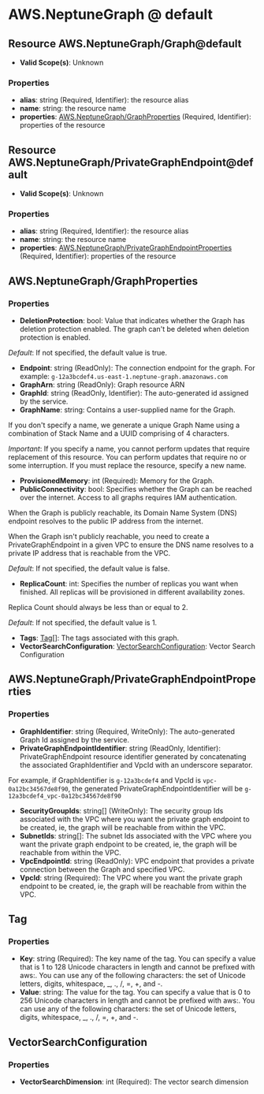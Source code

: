 # AWS.NeptuneGraph @ default

## Resource AWS.NeptuneGraph/Graph@default
* **Valid Scope(s)**: Unknown
### Properties
* **alias**: string (Required, Identifier): the resource alias
* **name**: string: the resource name
* **properties**: [AWS.NeptuneGraph/GraphProperties](#awsneptunegraphgraphproperties) (Required, Identifier): properties of the resource

## Resource AWS.NeptuneGraph/PrivateGraphEndpoint@default
* **Valid Scope(s)**: Unknown
### Properties
* **alias**: string (Required, Identifier): the resource alias
* **name**: string: the resource name
* **properties**: [AWS.NeptuneGraph/PrivateGraphEndpointProperties](#awsneptunegraphprivategraphendpointproperties) (Required, Identifier): properties of the resource

## AWS.NeptuneGraph/GraphProperties
### Properties
* **DeletionProtection**: bool: Value that indicates whether the Graph has deletion protection enabled. The graph can't be deleted when deletion protection is enabled.

_Default_: If not specified, the default value is true.
* **Endpoint**: string (ReadOnly): The connection endpoint for the graph. For example: `g-12a3bcdef4.us-east-1.neptune-graph.amazonaws.com`
* **GraphArn**: string (ReadOnly): Graph resource ARN
* **GraphId**: string (ReadOnly, Identifier): The auto-generated id assigned by the service.
* **GraphName**: string: Contains a user-supplied name for the Graph. 

If you don't specify a name, we generate a unique Graph Name using a combination of Stack Name and a UUID comprising of 4 characters.

_Important_: If you specify a name, you cannot perform updates that require replacement of this resource. You can perform updates that require no or some interruption. If you must replace the resource, specify a new name.
* **ProvisionedMemory**: int (Required): Memory for the Graph.
* **PublicConnectivity**: bool: Specifies whether the Graph can be reached over the internet. Access to all graphs requires IAM authentication.

When the Graph is publicly reachable, its Domain Name System (DNS) endpoint resolves to the public IP address from the internet.

When the Graph isn't publicly reachable, you need to create a PrivateGraphEndpoint in a given VPC to ensure the DNS name resolves to a private IP address that is reachable from the VPC.

_Default_: If not specified, the default value is false.
* **ReplicaCount**: int: Specifies the number of replicas you want when finished. All replicas will be provisioned in different availability zones.

Replica Count should always be less than or equal to 2.

_Default_: If not specified, the default value is 1.
* **Tags**: [Tag](#tag)[]: The tags associated with this graph.
* **VectorSearchConfiguration**: [VectorSearchConfiguration](#vectorsearchconfiguration): Vector Search Configuration

## AWS.NeptuneGraph/PrivateGraphEndpointProperties
### Properties
* **GraphIdentifier**: string (Required, WriteOnly): The auto-generated Graph Id assigned by the service.
* **PrivateGraphEndpointIdentifier**: string (ReadOnly, Identifier): PrivateGraphEndpoint resource identifier generated by concatenating the associated GraphIdentifier and VpcId with an underscore separator.

 For example, if GraphIdentifier is `g-12a3bcdef4` and VpcId is `vpc-0a12bc34567de8f90`, the generated PrivateGraphEndpointIdentifier will be `g-12a3bcdef4_vpc-0a12bc34567de8f90`
* **SecurityGroupIds**: string[] (WriteOnly): The security group Ids associated with the VPC where you want the private graph endpoint to be created, ie, the graph will be reachable from within the VPC.
* **SubnetIds**: string[]: The subnet Ids associated with the VPC where you want the private graph endpoint to be created, ie, the graph will be reachable from within the VPC.
* **VpcEndpointId**: string (ReadOnly): VPC endpoint that provides a private connection between the Graph and specified VPC.
* **VpcId**: string (Required): The VPC where you want the private graph endpoint to be created, ie, the graph will be reachable from within the VPC.

## Tag
### Properties
* **Key**: string (Required): The key name of the tag. You can specify a value that is 1 to 128 Unicode characters in length and cannot be prefixed with aws:. You can use any of the following characters: the set of Unicode letters, digits, whitespace, _, ., /, =, +, and -. 
* **Value**: string: The value for the tag. You can specify a value that is 0 to 256 Unicode characters in length and cannot be prefixed with aws:. You can use any of the following characters: the set of Unicode letters, digits, whitespace, _, ., /, =, +, and -. 

## VectorSearchConfiguration
### Properties
* **VectorSearchDimension**: int (Required): The vector search dimension

